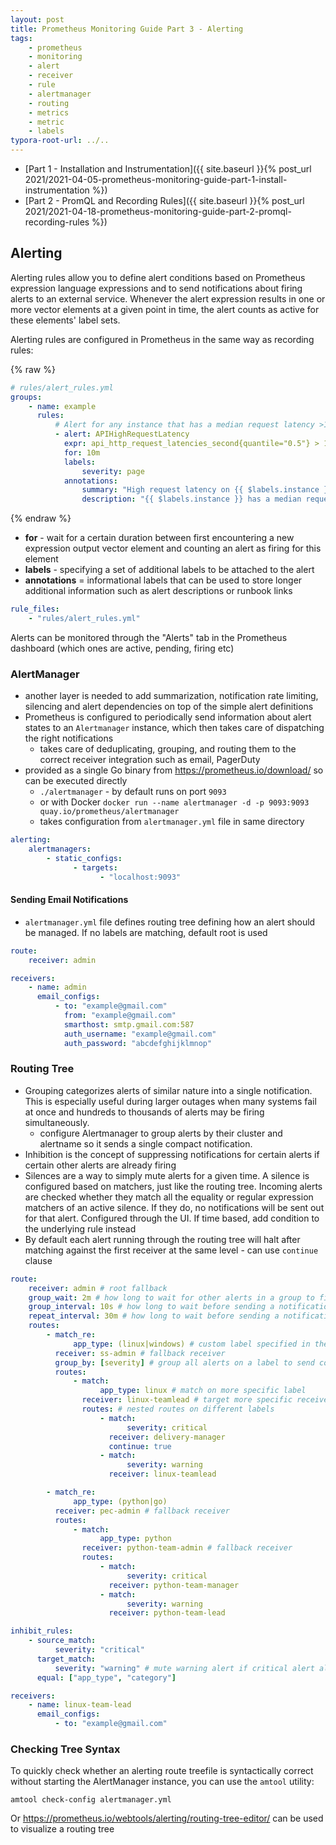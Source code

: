 ```yaml
---
layout: post
title: Prometheus Monitoring Guide Part 3 - Alerting
tags:
    - prometheus
    - monitoring
    - alert
    - receiver
    - rule
    - alertmanager
    - routing
    - metrics
    - metric
    - labels
typora-root-url: ../..
---
```


-   [Part 1 - Installation and Instrumentation]({{ site.baseurl }}{% post_url 2021/2021-04-05-prometheus-monitoring-guide-part-1-install-instrumentation %})
-   [Part 2 - PromQL and Recording Rules]({{ site.baseurl }}{% post_url 2021/2021-04-18-prometheus-monitoring-guide-part-2-promql-recording-rules %})

## Alerting

Alerting rules allow you to define alert conditions based on Prometheus expression language expressions and to send notifications about firing alerts to an external service. Whenever the alert expression results in one or more vector elements at a given point in time, the alert counts as active for these elements' label sets.

Alerting rules are configured in Prometheus in the same way as recording rules:

{% raw %}

```yaml
# rules/alert_rules.yml
groups:
    - name: example
      rules:
          # Alert for any instance that has a median request latency >1s.
          - alert: APIHighRequestLatency
            expr: api_http_request_latencies_second{quantile="0.5"} > 1
            for: 10m
            labels:
                severity: page
            annotations:
                summary: "High request latency on {{ $labels.instance }}"
                description: "{{ $labels.instance }} has a median request latency above 1s (current value: {{ $value }}s)"
```

{% endraw %}

-   **for** - wait for a certain duration between first encountering a new expression output vector element and counting an alert as firing for this element
-   **labels** - specifying a set of additional labels to be attached to the alert
-   **annotations** = informational labels that can be used to store longer additional information such as alert descriptions or runbook links

```yaml
rule_files:
    - "rules/alert_rules.yml"
```

Alerts can be monitored through the "Alerts" tab in the Prometheus dashboard (which ones are active, pending, firing etc)

### AlertManager

-   another layer is needed to add summarization, notification rate limiting, silencing and alert dependencies on top of the simple alert definitions
-   Prometheus is configured to periodically send information about alert states to an `Alertmanager` instance, which then takes care of dispatching the right notifications
    -   takes care of deduplicating, grouping, and routing them to the correct receiver integration such as email, PagerDuty
-   provided as a single Go binary from <https://prometheus.io/download/> so can be executed directly
    -   `./alertmanager` - by default runs on port `9093`
    -   or with Docker `docker run --name alertmanager -d -p 9093:9093 quay.io/prometheus/alertmanager`
    -   takes configuration from `alertmanager.yml` file in same directory

```yaml
alerting:
    alertmanagers:
        - static_configs:
              - targets:
                    - "localhost:9093"
```

#### Sending Email Notifications

-   `alertmanager.yml` file defines routing tree defining how an alert should be managed. If no labels are matching, default root is used

```yaml
route:
    receiver: admin

receivers:
    - name: admin
      email_configs:
          - to: "example@gmail.com"
            from: "example@gmail.com"
            smarthost: smtp.gmail.com:587
            auth_username: "example@gmail.com"
            auth_password: "abcdefghijklmnop"
```

### Routing Tree

-   Grouping categorizes alerts of similar nature into a single notification. This is especially useful during larger outages when many systems fail at once and hundreds to thousands of alerts may be firing simultaneously.
    -   configure Alertmanager to group alerts by their cluster and alertname so it sends a single compact notification.
-   Inhibition is the concept of suppressing notifications for certain alerts if certain other alerts are already firing
-   Silences are a way to simply mute alerts for a given time. A silence is configured based on matchers, just like the routing tree. Incoming alerts are checked whether they match all the equality or regular expression matchers of an active silence. If they do, no notifications will be sent out for that alert. Configured through the UI. If time based, add condition to the underlying rule instead
-   By default each alert running through the routing tree will halt after matching against the first receiver at the same level - can use `continue` clause

```yaml
route:
    receiver: admin # root fallback
    group_wait: 2m # how long to wait for other alerts in a group to fire before notifying (after initial)
    group_interval: 10s # how long to wait before sending a notification about new alerts added to an already firing group
    repeat_interval: 30m # how long to wait before sending a notification again if it has already been sent
    routes:
        - match_re:
              app_type: (linux|windows) # custom label specified in the rule definition file
          receiver: ss-admin # fallback receiver
          group_by: [severity] # group all alerts on a label to send compact notification
          routes:
              - match:
                    app_type: linux # match on more specific label
                receiver: linux-teamlead # target more specific receiver
                routes: # nested routes on different labels
                    - match:
                          severity: critical
                      receiver: delivery-manager
                      continue: true
                    - match:
                          severity: warning
                      receiver: linux-teamlead

        - match_re:
              app_type: (python|go)
          receiver: pec-admin # fallback receiver
          routes:
              - match:
                    app_type: python
                receiver: python-team-admin # fallback receiver
                routes:
                    - match:
                          severity: critical
                      receiver: python-team-manager
                    - match:
                          severity: warning
                      receiver: python-team-lead

inhibit_rules:
    - source_match:
          severity: "critical"
      target_match:
          severity: "warning" # mute warning alert if critical alert already raised in same app and category
      equal: ["app_type", "category"]

receivers:
    - name: linux-team-lead
      email_configs:
          - to: "example@gmail.com"
```

### Checking Tree Syntax

To quickly check whether an alerting route treefile is syntactically correct without starting the AlertManager instance, you can use the `amtool` utility:

`amtool check-config alertmanager.yml`

Or <https://prometheus.io/webtools/alerting/routing-tree-editor/> can be used to visualize a routing tree
